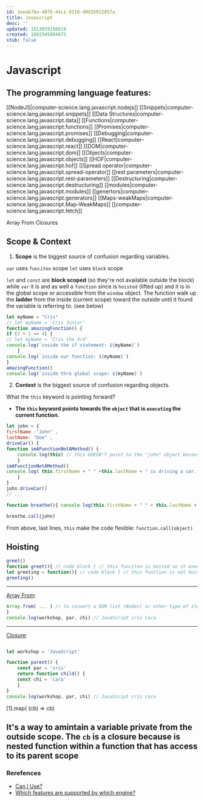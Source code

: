 ```yaml
---
id: 1eeab78a-4075-44c1-8316-d0d35922857a
title: Javascript
desc: ''
updated: 1613059186819
created: 1602345804873
stub: false
---
```

# Javascript

## The programming language features:

[[NodeJS|computer-science.lang.javascript.nodejs]]
[[Snippets|computer-science.lang.javascript.snippets]]
[[Data Structures|computer-science.lang.javascript.data]]
[[Functions|computer-science.lang.javascript.functions]]
[[Promises|computer-science.lang.javascript.promises]]
[[Debugging|computer-science.lang.javascript.debugging]]
[[React|computer-science.lang.javascript.react]]
[[DOM|computer-science.lang.javascript.dom]]
[[Objects|computer-science.lang.javascript.objects]]
[[HOF|computer-science.lang.javascript.hof]]
[[Spread operator|computer-science.lang.javascript.spread-operator]]
[[rest parameters|computer-science.lang.javascript.rest-parameters]]
[[Destructuring|computer-science.lang.javascript.destructuring]]
[[modules|computer-science.lang.javascript.modules]]
[[genertors|computer-science.lang.javascript.generators]]
[[Maps-weakMaps|computer-science.lang.javascript.Map-WeakMaps]]
[[computer-science.lang.javascript.fetch]]

<a name="arrayfrom">Array From</a>
<a name="closure">Closures</a>


## Scope & Context
1. **Scope** is the biggest source of confusion regarding variables.

`var` uses `funciton` scope
`let` uses `block` scope

`let` and `const` are **block scoped** (so they're not available outside the block) while `var` it is and as well a `function` since is `hoisted` (lifted up) and it is in the global scope or accessible from the `window` object.
The function walk up the __ladder__ from the inside (current scope) toward the outside until it found the variable is referring to. (see below)
```javascript
let myName = "Cris"
// let myName = 'Cris Junior'
function amazingFunction() {
if (2 + 2 == 4) {
// let myName = "Cris the 3rd"
console.log(`inside the if statement: ${myName}`)
    }
console.log(`inside our function: ${myName}`)
}
amazingFunction()
console.log(`inside thre global scope: ${myName}`)
```


2. **Context** is the biggest source of confusion regarding objects.

What the `this` keyword is pointing forward?
- **The `this` keyword points towards the `object` that is `executing` the current function.**

```javascript
let john = {
firstName :"John" ,
lastName: "Doe" ,
driveCar() {
function imAFunctionNotAMethod() { 
    console.log(this) // this DOESN'T point to the "john" object because is in the context of another function
    }
imAFunctionNotAMethod()
console.log( this.firstName + " " +this.lastName + " is driving a car. ")
    }
}
john.driveCar()
// ...

function breathe(){ console.log(this.firstName + " " + this.lastName + " can inhale!")}

breathe.call(john)
```
From above, last lines, `this` make the code flexible:
`function.call(object)`

## Hoisting

```javascript
greet()
function greet(){ // code block } // this funciton is hosted so it execute with th result: > ...
let greeting = function(){ // code block } // this function is not hoisted and the vaule will be undefined we need instead to call to make it works, id est (i.e.) below:
greeting()
```
---

[Array From](#arrayfrom):
```javaScript
Array.from( ... ) // to convert a DOM list (Nodes) or other type of iterable collection on the front side into array to be able to use Array methods like map, filter, reduce...
}
console.log(workshop, par, chi) // JavaScript cris cara
```

---

[Closure](#closure):
```javaScript

let workshop = 'JavaScript'

function parent() {
    const par = 'cris'
    return function child() {
    const chi = 'cara'
    }
}
console.log(workshop, par, chi) // JavaScript cris cara
```
[1].map( (cb) => cb)

It's a way to amintain a variable private from the outside scope.
The `cb` is a closure because is nested function within a function that has access to its parent scope
---
### Rerefences

- [Can I Use?](https://caniuse.com/)
- [Which features are supported by which engine?](http://kangax.github.io/compat-table)


